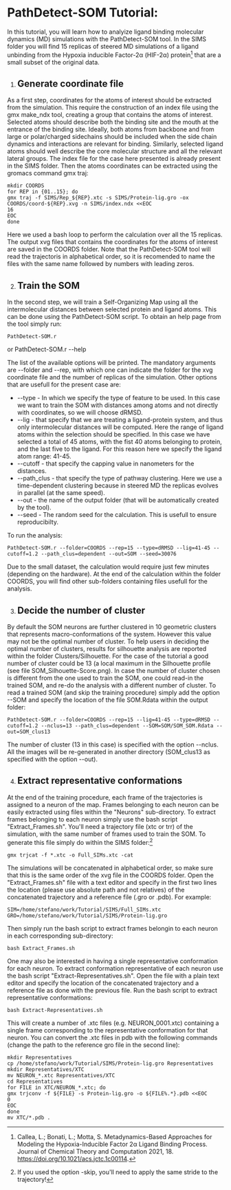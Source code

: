 # PathDetect-SOM Tutorial: 

In this tutorial, you will learn how to analyize ligand binding molecular dynamics (MD) simulations with the PathDetect-SOM tool.
In the SIMS folder you will find 15 replicas of steered MD simulations of a ligand unbinding from the Hypoxia inducible Factor-2α (HIF-2α) protein[^1] that are a small subset of the original data. 

1. ## **Generate coordinate file**

As a first step, coordinates for the atoms of interest should be extracted from the simulation. This require the construction of an index file using the gmx make_ndx tool, creating a group that contains the atoms of interest. Selected atoms should describe both the binding site and the mouth at the entrance of the binding site. Ideally, both atoms from backbone and from large or polar/charged sidechains should be included when the side chain dynamics and interactions are relevant for binding. Similarly, selected ligand atoms should well describe the core molecular structure and all the relevant lateral groups. 
The index file for the case here presented is already present in the SIMS folder. Then the atoms coordinates can be extracted using the gromacs command gmx traj:

    mkdir COORDS
    for REP in {01..15}; do
    gmx traj -f SIMS/Rep_${REP}.xtc -s SIMS/Protein-lig.gro -ox COORDS/coord-${REP}.xvg -n SIMS/index.ndx <<EOC
    16
    EOC
    done

Here we used a bash loop to perform the calculation over all the 15 replicas. The output xvg files that contains the coordinates for the atoms of interest are saved in the COORDS folder. Note that the PathDetect-SOM tool will read the trajectoris in alphabetical order, so it is recomended to name the files with the same name followed by numbers with leading zeros.

2. ## **Train the SOM**

In the second step, we will train a Self-Organizing Map using all the intermolecular distances between selected protein and ligand atoms. This can be done using the PathDetect-SOM script. To obtain an help page from the tool simply run:

    PathDetect-SOM.r
or
    PathDetect-SOM.r --help
    
The list of the available options will be printed. The mandatory arguments are --folder and --rep, with which one can indicate the folder for the xvg coordinate file and the number of replicas of the simulation. Other options that are usefull for the present case are:
- --type       - In which we specify the type of feature to be used. In this case we want to train the SOM with distances among atoms and not directly with coordinates, so we will choose dRMSD.
- --lig        - that specify that we are treating a ligand-protein system, and thus only intermolecular distances will be computed. Here the range of ligand atoms within the selection should be specified. In this case we have selected a total of 45 atoms, with the fist 40 atoms belonging to protein, and the last five to the ligand. For this reason here we specify the ligand atom range: 41-45.
- --cutoff      - that specify the capping value in nanometers for the distances.
- --path_clus   - that specify the type of pathway clustering. Here we use a time-dependent clustering because in steered MD the replicas evolves in parallel (at the same speed).
- --out         - the name of the output folder (that will be automatically created by the tool).
- --seed        - The random seed for the calculation. This is usefull to ensure reproducibilty.

To run the analysis:

    PathDetect-SOM.r --folder=COORDS --rep=15 --type=dRMSD --lig=41-45 --cutoff=1.2 --path_clus=dependent --out=SOM --seed=30076

Due to the small dataset, the calculation would require just few minutes (depending on the hardware).
At the end of the calculation within the folder COORDS, you will find other sub-folders containing files usefull for the analysis. 

3. ## **Decide the number of cluster**

By default the SOM neurons are further clustered in 10 geometric clusters that represents macro-conformations of the system. However this value may not be the optimal number of cluster. To help users in deciding the optimal number of clusters, results for silhouette analysis are reported within the folder Clusters/Silhouette. For the case of the tutorial a good number of cluster could be 13 (a local maximum in the Silhouette profile (see file SOM_Silhouette-Score.png).
In case the number of cluster chosen is different from the one used to train the SOM, one could read-in the trained SOM, and re-do the analysis with a different number of cluster. To read a trained SOM (and skip the training procedure) simply add the option --SOM and specify the location of the file SOM.Rdata within the output folder:

    PathDetect-SOM.r --folder=COORDS --rep=15 --lig=41-45 --type=dRMSD --cutoff=1.2 --nclus=13 --path_clus=dependent --SOM=SOM/SOM_SOM.Rdata --out=SOM_clus13

The number of cluster (13 in this case) is specified with the option --nclus. All the images will be re-generated in another directory (SOM_clus13 as specified with the option --out).

4. ## **Extract representative conformations**

At the end of the training procedure, each frame of the trajectories is assigned to a neuron of the map. Frames belonging to each neuron can be easily extracted using files within the "Neurons" sub-directory. To extract frames belonging to each neuron simply use the bash script "Extract_Frames.sh". You'll need a trajectory file (xtc or trr) of the simulation, with the same number of frames used to train the SOM. To generate this file simply do within the SIMS folder:[^2] 

    gmx trjcat -f *.xtc -o Full_SIMs.xtc -cat

The simulations will be concatenated in alphabetical order, so make sure that this is the same order of the xvg file in the COORDS folder.
Open the "Extract_Frames.sh" file with a text editor and specify in the first two lines the location (please use absolute path and not relatives) of the concatenated trajectory and a reference file (.gro or .pdb). For example:

    SIM=/home/stefano/work/Tutorial/SIMS/Full_SIMs.xtc
    GRO=/home/stefano/work/Tutorial/SIMS/Protein-lig.gro

Then simply run the bash script to extract frames belongin to each neuron in each corresponding sub-directory:

    bash Extract_Frames.sh

One may also be interested in having a single representative conformation for each neuron. To extract conformation representative of each neuron use the bash script "Extract-Representatives.sh". Open the file with a plain text editor and specify the location of the concatenated trajectory and a reference file as done with the previous file. Run the bash script to extract representative conformations:

    bash Extract-Representatives.sh

This will create a number of .xtc files (e.g. NEURON_0001.xtc) containing a single frame corresponding to the representative conformation for that neuron. You can convert the .xtc files in pdb with the following commands (change the path to the reference gro file in the second line):

    mkdir Representatives
    cp /home/stefano/work/Tutorial/SIMS/Protein-lig.gro Representatives
    mkdir Representatives/XTC
    mv NEURON_*.xtc Representatives/XTC
    cd Representatives
    for FILE in XTC/NEURON_*.xtc; do
    gmx trjconv -f ${FILE} -s Protein-lig.gro -o ${FILE%.*}.pdb <<EOC
    0
    EOC
    done
    mv XTC/*.pdb .



[^1]: Callea, L.; Bonati, L.; Motta, S. Metadynamics-Based Approaches for Modeling the Hypoxia-Inducible Factor 2α Ligand Binding Process. Journal of Chemical Theory and Computation 2021, 18. https://doi.org/10.1021/acs.jctc.1c00114.
[^2]: If you used the option -skip, you'll need to apply the same stride to the trajectory!
